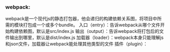 ### webpack:
webpack是一个现代js的静态打包器，他会递归的构建依赖关系图，将项目中所需的模块打包成一个或多个bundle。
入口（entry）：告诉webpack从哪个文件开始构建依赖图，默认是src/index.js
输出（output）：告诉webpack将打包后的文件输出到哪里，默认是dist/index.js
加载器（loader）：webpack本身只能理解js和json文件，加载器让webpack能处理其他类型的文件
插件（plugin）：
